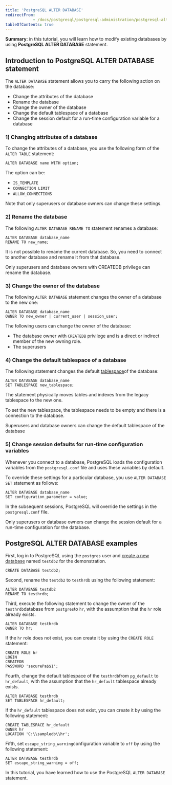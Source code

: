 ```yaml
---
title: 'PostgreSQL ALTER DATABASE'
redirectFrom: 
            - /docs/postgresql/postgresql-administration/postgresql-alter-database
tableOfContents: true
---
```


**Summary**: in this tutorial, you will learn how to modify existing databases by using **PostgreSQL ALTER DATABASE** statement.

## Introduction to PostgreSQL ALTER DATABASE statement

The `ALTER DATABASE` statement allows you to carry the following action on the database:

- Change the attributes of the database
- Rename the database
- Change the owner of the database
- Change the default tablespace of a database
- Change the session default for a run-time configuration variable for a database

### 1) Changing attributes of a database

To change the attributes of a database, you use the following form of the `ALTER TABLE` statement:

```
ALTER DATABASE name WITH option;
```

The option can be:

- `IS_TEMPLATE`
- `CONNECTION LIMIT`
- `ALLOW_CONNECTIONS`

Note that only superusers or database owners can change these settings.

### 2) Rename the database

The following `ALTER DATABASE RENAME TO` statement renames a database:

```
ALTER DATABASE database_name
RENAME TO new_name;
```

It is not possible to rename the current database. So, you need to connect to another database and rename it from that database.

Only superusers and database owners with CREATEDB privilege can rename the database.

### 3) Change the owner of the database

The following `ALTER DATABASE` statement changes the owner of a database to the new one:

```
ALTER DATABASE database_name
OWNER TO new_owner | current_user | session_user;
```

The following users can change the owner of the database:

- The database owner with `CREATEDB` privilege and is a direct or indirect member of the new owning role.
- The superusers

### 4) Change the default tablespace of a database

The following statement changes the default [tablespace](/docs/postgresql/postgresql-administration/postgresql-create-tablespace)of the database:

```
ALTER DATABASE database_name
SET TABLESPACE new_tablespace;
```

The statement physically moves tables and indexes from the legacy tablespace to the new one.

To set the new tablespace, the tablespace needs to be empty and there is a connection to the database.

Superusers and database owners can change the default tablespace of the database

### 5) Change session defaults for run-time configuration variables

Whenever you connect to a database, PostgreSQL loads the configuration variables from the `postgresql.conf` file and uses these variables by default.

To override these settings for a particular database, you use `ALTER DATABASE SET` statement as follows:

```
ALTER DATABASE database_name
SET configuration_parameter = value;
```

In the subsequent sessions, PostgreSQL will override the settings in the `postgresql.conf` file.

Only superusers or database owners can change the session default for a run-time configuration for the database.

## PostgreSQL ALTER DATABASE examples

First, log in to PostgreSQL using the `postgres` user and [create a new database](/docs/postgresql/postgresql-administration/postgresql-create-database) named `testdb2` for the demonstration.

```
CREATE DATABASE testdb2;
```

Second, rename the `testdb2` to `testhrdb` using the following statement:

```
ALTER DATABASE testdb2
RENAME TO testhrdb;
```

Third, execute the following statement to change the owner of the `testhrdb`database from `postgres`to `hr`, with the assumption that the `hr` role already exists.

```
ALTER DATABASE testhrdb
OWNER TO hr;
```

If the `hr` role does not exist, you can create it by using the `CREATE ROLE` statement:

```
CREATE ROLE hr
LOGIN
CREATEDB
PASSWORD 'securePa$$1';
```

Fourth, change the default tablespace of the `testhrdb`from `pg_default` to `hr_default`, with the assumption that the `hr_default` tablespace already exists.

```
ALTER DATABASE testhrdb
SET TABLESPACE hr_default;
```

If the `hr_default` tablespace does not exist, you can create it by using the following statement:

```
CREATE TABLESPACE hr_default
OWNER hr
LOCATION 'C:\\sampledb\\hr';
```

Fifth, set `escape_string_warning`configuration variable to `off` by using the following statement:

```
ALTER DATABASE testhrdb
SET escape_string_warning = off;
```

In this tutorial, you have learned how to use the PostgreSQL `ALTER DATABASE` statement.
